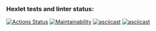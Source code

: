 ### Hexlet tests and linter status:
[![Actions Status](https://github.com/RaakzBlanvod/frontend-project-46/actions/workflows/hexlet-check.yml/badge.svg)](https://github.com/RaakzBlanvod/frontend-project-46/actions)
[![Maintainability](https://api.codeclimate.com/v1/badges/5cf4e5cb35e705ad159c/maintainability)](https://codeclimate.com/github/RaakzBlanvod/frontend-project-46/maintainability)
[![asciicast](https://asciinema.org/a/MAsWcrAqHsyiGwjqq9kpPArm5.svg)](https://asciinema.org/a/MAsWcrAqHsyiGwjqq9kpPArm5)
[![asciicast](https://asciinema.org/a/wMVvTTdZyxWNmuN5ewKBnvJNC.svg)](https://asciinema.org/a/wMVvTTdZyxWNmuN5ewKBnvJNC)